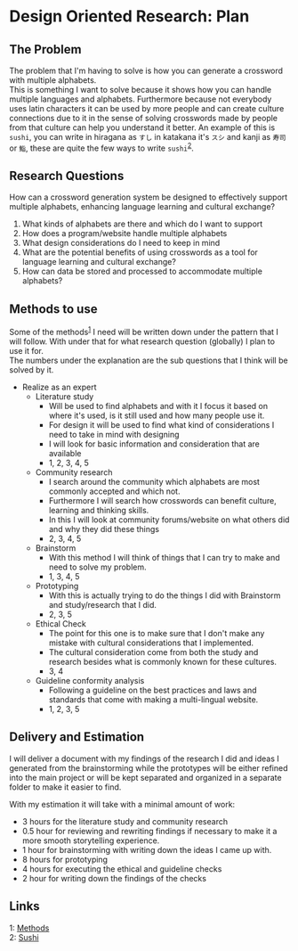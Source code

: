 # Design Oriented Research: Plan

## The Problem

The problem that I'm having to solve is how you can generate a crossword with multiple alphabets.  
This is something I want to solve because it shows how you can handle multiple languages and alphabets. Furthermore because not everybody uses latin characters it can be used by more people and can create culture connections due to it in the sense of solving crosswords made by people from that culture can help you understand it better. An example of this is `sushi`, you can write in hiragana as `すし` in katakana it's `スシ` and kanji as `寿司` or `鮨`, these are quite the few ways to write `sushi`<sup>[2](#links)</sup>.

## Research Questions

How can a crossword generation system be designed to effectively support multiple alphabets, enhancing language learning and cultural exchange?

1) What kinds of alphabets are there and which do I want to support
2) How does a program/website handle multiple alphabets
3) What design considerations do I need to keep in mind
4) What are the potential benefits of using crosswords as a tool for language learning and cultural exchange?
5) How can data be stored and processed to accommodate multiple alphabets?

## Methods to use

Some of the methods<sup>[1](#links)</sup> I need will be written down under the pattern that I will follow. With under that for what research question (globally) I plan to use it for.  
The numbers under the explanation are the sub questions that I think will be solved by it.

- Realize as an expert
  - Literature study
    - Will be used to find alphabets and with it I focus it based on where it's used, is it still used and how many people use it.
    - For design it will be used to find what kind of considerations I need to take in mind with designing
    - I will look for basic information and consideration that are available
    - 1, 2, 3, 4, 5
  - Community research
    - I search around the community which alphabets are most commonly accepted and which not.
    - Furthermore I will search how crosswords can benefit culture, learning and thinking skills.
    - In this I will look at community forums/website on what others did and why they did these things
    - 2, 3, 4, 5
  - Brainstorm
    - With this method I will think of things that I can try to make and need to solve my problem.
    - 1, 3, 4, 5
  - Prototyping
    - With this is actually trying to do the things I did with Brainstorm and study/research that I did.
    - 2, 3, 5
  - Ethical Check
    - The point for this one is to make sure that I don't make any mistake with cultural considerations that I implemented.
    - The cultural consideration come from both the study and research besides what is commonly known for these cultures.
    - 3, 4
  - Guideline conformity analysis
    - Following a guideline on the best practices and laws and standards that come with making a multi-lingual website.
    - 1, 2, 3, 5

## Delivery and Estimation

I will deliver a document with my findings of the research I did and ideas I generated from the brainstorming while the prototypes will be either refined into the main project or will be kept separated and organized in a separate folder to make it easier to find.

With my estimation it will take with a minimal amount of work:

- 3 hours for the literature study and community research
- 0.5 hour for reviewing and rewriting findings if necessary to make it a more smooth storytelling experience.
- 1 hour for brainstorming with writing down the ideas I came up with.
- 8 hours for prototyping
- 4 hours for executing the ethical and guideline checks
- 2 hour for writing down the findings of the checks

## Links

1: [Methods](https://ictresearchmethods.nl/Methods)  
2: [Sushi](https://nl.wikipedia.org/wiki/Sushi)